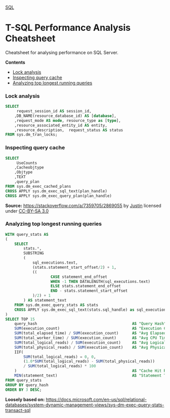 [SQL](/languages/sql)
# T-SQL Performance Analysis Cheatsheet

Cheatsheet for analysing performance on SQL Server.

**Contents**
- [Lock analysis](/languages/sql/tsql-performance-analysis-cheatsheet?id=lock-analysis)
- [Inspecting query cache](/languages/sql/tsql-performance-analysis-cheatsheet?id=inspecting-query-cache)
- [Analyzing top longest running queries](/languages/sql/tsql-performance-analysis-cheatsheet?id=analyzing-top-longest-running-queries)


### Lock analysis

```sql
SELECT 
     request_session_id AS session_id, 
    ,DB_NAME(resource_database_id) AS [database],
    ,request_mode AS mode, resource_type as [type],  
    ,resource_associated_entity_id AS entity,
    ,resource_description,  request_status AS status
FROM sys.dm_tran_locks;
```

### Inspecting query cache

```sql
SELECT 
     UseCounts
    ,Cacheobjtype
    ,Objtype
    ,TEXT
    ,query_plan
FROM sys.dm_exec_cached_plans 
CROSS APPLY sys.dm_exec_sql_text(plan_handle)
CROSS APPLY sys.dm_exec_query_plan(plan_handle)
```
**Source:** https://stackoverflow.com/a/7359705/2869055 by [Justin](https://stackoverflow.com/users/113141/justin) licensed under [CC-BY-SA 3.0](https://creativecommons.org/licenses/by-sa/3.0/)


### Analyzing top longest running queries

```sql
WITH query_stats AS
(
    SELECT 
        stats.*,
        SUBSTRING
        (
            sql_executions.text,
            (stats.statement_start_offset/2) + 1,
            ((
                    CASE statement_end_offset
                    WHEN -1 THEN DATALENGTH(sql_executions.text)
                    ELSE stats.statement_end_offset 
                    END - stats.statement_start_offset
            )/2) + 1
        ) AS statement_text
    FROM sys.dm_exec_query_stats AS stats
    CROSS APPLY sys.dm_exec_sql_text(stats.sql_handle) as sql_executions
)
SELECT TOP 15
    query_hash                                          AS "Query Hash",
    SUM(execution_count)                                AS "Execution Count",       --Total executions of this query; if count is low, don't bother analyzing or even filter it out
    SUM(total_elapsed_time) / SUM(execution_count)      AS "Avg Elapsed Time",      --Elapsed time (all the operations required for query including waiting on blocking)
    SUM(total_worker_time) / SUM(execution_count)       AS "Avg CPU Time",          --Actual query time time (if much lower than elapsed, then troubleshoot blocking issues)
    SUM(total_logical_reads) / SUM(execution_count)     AS "Avg Logical Reads",     --Reads of data pages from buffer cache, ie. memory (if really high, perhaps an index is missing?)
    SUM(total_physical_reads) / SUM(execution_count)    AS "Avg Physical Reads",    --Reads of data pages from disk (if really high, it seems you have low cache hit ratio) 
    IIF(
        SUM(total_logical_reads) = 0, 0,
        (1.0*SUM(total_logical_reads) - SUM(total_physical_reads))
        / SUM(total_logical_reads) * 100
    )                                                   AS "Cache Hit Ratio (%)",   --Cache hit ratio (if low, perhaps invest in more RAM?)
    MIN(statement_text)                                 AS "Statement Text"
FROM query_stats
GROUP BY query_hash
ORDER BY 3 DESC;  

```

**Loosely based on:** https://docs.microsoft.com/en-us/sql/relational-databases/system-dynamic-management-views/sys-dm-exec-query-stats-transact-sql



